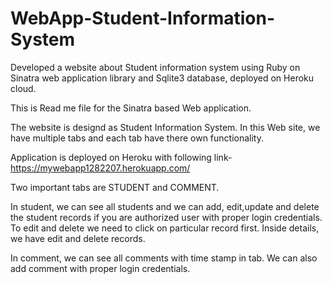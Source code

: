 # WebApp-Student-Information-System
Developed a website about Student information system using Ruby on Sinatra web application library and Sqlite3 database, deployed on Heroku cloud.

This is Read me file for the Sinatra based Web application.

The website is designd as Student Information System. In this Web site, we have multiple tabs and each tab have there own functionality.

Application is deployed on Heroku with following link-
https://mywebapp1282207.herokuapp.com/


Two important tabs are STUDENT and COMMENT. 

In student, we can see all students and we can add, edit,update and delete the student records if you are authorized user with proper login credentials.
To edit and delete we need to click on particular record first. Inside details, we have edit and delete records.

In comment, we can see all comments with time stamp in tab. We can also add comment with proper login credentials.

